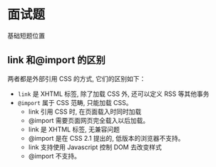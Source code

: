 # 面试题

基础短题位置

## link 和@import 的区别

两者都是外部引用 CSS 的方式, 它们的区别如下：

- `link` 是 XHTML 标签, 除了加载 CSS 外, 还可以定义 RSS 等其他事务
- `@import` 属于 CSS 范畴, 只能加载 CSS。
  - <span class="color-info">link 引用 CSS 时, 在页面载入时同时加载</span>
  - <span class="color-warning">@import 需要页面网页完全载入以后加载。</span>
  - <span class="color-info">link 是 XHTML 标签, 无兼容问题</span>
  - <span class="color-warning">@import 是在 CSS 2.1 提出的, 低版本的浏览器不支持。</span>
  - <span class="color-info">link 支持使用 Javascript 控制 DOM 去改变样式</span>
  - <span class="color-warning">@import 不支持。</span>
